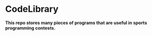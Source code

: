 # CodeLibrary

**This repo stores many pieces of programs that are useful in sports programming contests.**
